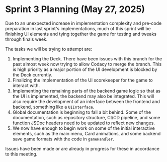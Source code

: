 # Sprint 3 Planning (May 27, 2025)

Due to an unexpected increase in implementation complexity and pre-code preparation in last sprint's implementations, much of this sprint will be finishing UI elements and tying together the game for testing and tweaks through finals week.

The tasks we will be trying to attempt are:
1. Implementing the Deck. There have been issues with this branch for the past almost week now trying to allow Codacy to merge the branch. This is high priority as a major portion of the UI development is blocked by the Deck currently.
2. Finalizing the implementation of the UI scorekeeper for the game to interact with.
3. Implementing the remaining parts of the backend game logic so that as the UI is implemented, the backend may also be integrated. This will also require the development of an interface between the frontend and backend, something like a `UIInterface`.
4. Global documentation is beginning to fall a bit behind. Some of the documentation, such as repository structure, CI/CD pipeline, and some function JSDoc headers need to be updated to reflect new changes.
5. We now have enough to begin work on some of the initial interactive elements, such as the main menu, Card animations, and some backend save game formats with the code in `gameHandler`.

Issues have been made or are already in progress for these in accordance to this meeting.